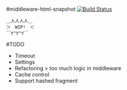 #middleware-html-snapshot [![Build Status](https://travis-ci.org/ahomu/middleware-html-snapshot.png?branch=master)](https://travis-ci.org/ahomu/middleware-html-snapshot)

```
＿人人人人＿
＞　WIP!　＜
￣Y^Y^Y￣
```

#TODO

- Timeout
- Settings
- Refactoring > too much logic in middleware
- Cache control
- Support hashed fragment
